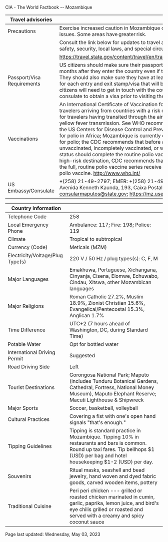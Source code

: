 CIA - The World Factbook -- Mozambique

| Travel advisories | |
| --- | --- |
| Precautions | Exercise increased caution in Mozambique due to crime, terrorism, and health issues. Some areas have greater risk. |
| | Consult the link below for updates to travel advisories and statements on safety, security, local laws, and special circumstances in this country. |
| | <https://travel.state.gov/content/travel/en/traveladvisories/traveladvisories.html> |
| Passport/Visa Requirements | US citizens should make sure their passport will not expire for at least 6 months after they enter the country even if they do not intend to stay that long. They should also make sure they have at least 3 blank pages in their passport for each entry and exit stamp/visa that will be required. A visa is required. US citizens will need to get in touch with the country's embassy or nearest consulate to obtain a visa prior to visiting the country. |
| Vaccinations | An International Certificate of Vaccination for yellow fever is required for travelers arriving from countries with a risk of yellow fever transmission and for travelers having transited through the airport of a country with risk of yellow fever transmission. See WHO recommendations. On 21 March 2022, the US Centers for Disease Control and Prevention (CDC) issued a Travel Alert for polio in Africa; Mozambique is currently considered a high risk to travelers for polio; the CDC recommends that before any international travel, anyone unvaccinated, incompletely vaccinated, or with an unknown polio vaccination status should complete the routine polio vaccine series; before travel to any high-risk destination, CDC recommends that adults who previously completed the full, routine polio vaccine series receive a single, lifetime booster dose of polio vaccine.  <http://www.who.int/> |
| US Embassy/Consulate | +(258) 21-49-2797; EMER: +(258) 21-49-0723; US Embassy Maputo, Avenida Kenneth Kaunda, 193, Caixa Postal, 783, Maputo, Mozambique; consularmaputos@state.gov; https://mz.usembassy.gov/ |

| Country information |  |
| --- | --- |
| Telephone Code | 258 |
| Local Emergency Phone | Ambulance: 117; Fire: 198; Police: 119 |
| Climate | Tropical to subtropical |
| Currency (Code) | Meticais (MZM) |
| Electricity/Voltage/Plug Type(s) | 220 V / 50 Hz / plug types(s): C, F, M |
| Major Languages | Emakhuwa, Portuguese, Xichangana, Cinyanja, Cisena, Elomwe, Echuwabo, Cindau, Xitswa, other Mozambican languages |
| Major Religions | Roman Catholic 27.2%, Muslim 18.9%, Zionist Christian 15.6%, Evangelical/Pentecostal 15.3%, Anglican 1.7% |
| Time Difference | UTC+2 (7 hours ahead of Washington, DC, during Standard Time) |
| Potable Water | Opt for bottled water |
| International Driving Permit | Suggested |
| Road Driving Side | Left |
| Tourist Destinations | Gorongosa National Park; Maputo (includes Tunduru Botanical Gardens, Cathedral, Fortress, National Money Museum), Maputo Elephant Reserve; Macuti Lighthouse & Shipwreck |
| Major Sports | Soccer, basketball, volleyball |
| Cultural Practices | Covering a fist with one's open hand signals "that's enough." |
| Tipping Guidelines | Tipping is standard practice in Mozambique. Tipping 10% in restaurants and bars is common. Round up taxi fares. Tip bellhops $1 (USD) per bag and hotel housekeeping $1-2 (USD) per day. |
| Souvenirs | Ritual masks, seashell and bead jewelry, hand woven and dyed fabric goods, carved wooden items, pottery |
| Traditional Cuisine | Peri peri chicken --- grilled or roasted chicken marinated in cumin, garlic, paprika, lemon juice, and bird's eye chilis grilled or roasted and served with a creamy and spicy coconut sauce |

Page last updated: Wednesday, May 03, 2023
